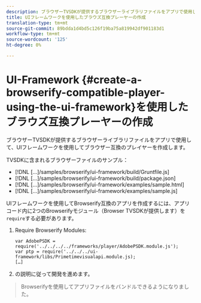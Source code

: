 ```yaml
---
description: ブラウザーTVSDKが提供するブラウザーライブラリファイルをアプリで使用して、UIフレームワークを使用してブラウザー互換のプレイヤーを作成します。
title: UIフレームワークを使用したブラウズ互換プレーヤーの作成
translation-type: tm+mt
source-git-commit: 89bdda1d4bd5c126f19ba75a819942df901183d1
workflow-type: tm+mt
source-wordcount: '125'
ht-degree: 0%

---
```



# UI-Framework {#create-a-browserify-compatible-player-using-the-ui-framework}を使用したブラウズ互換プレーヤーの作成

ブラウザーTVSDKが提供するブラウザーライブラリファイルをアプリで使用して、UIフレームワークを使用してブラウザー互換のプレイヤーを作成します。

TVSDKに含まれるブラウザーファイルのサンプル：

* [!DNL [...]/samples/browserify/ui-framework/build/Gruntfile.js]
* [!DNL [...]/samples/browserify/ui-framework/build/package.json]
* [!DNL [...]/samples/browserify/ui-framework/examples/sample.html]
* [!DNL [...]/samples/browserify/ui-framework/examples/sample.js]

UIフレームワークを使用してBrowserify互換のアプリを作成するには、アプリコード内に2つのBrowserifyモジュール（Browser TVSDKが提供します）を`require`する必要があります。

1. Require Browserify Modules:

   ```
   var AdobePSDK = require('../../../../frameworks/player/AdobePSDK.module.js');  
   var ptp = require('../../../ui-framework/libs/Primetimevisualapi.module.js);  
   […]
   ```

1. [](../../../browser-tvsdk-2.4/getting-started/c-psdk-browser-tvsdk-2.4-create-a-basic-player/t-psdk-browser-tvsdk-2.4-create-basic-player-uif.md)の説明に従って開発を進めます。
>Browserifyを使用してアプリファイルをバンドルできるようになりました。
